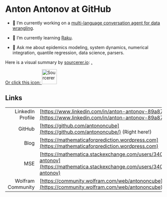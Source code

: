 # Anton Antonov at GitHub

- 🔭 I’m currently working on a [multi-language conversation agent for data wrangling](https://github.com/antononcube/Raku-DSL-English-DataQueryWorkflows).

- 🌱 I’m currently learning [Raku](raku.org).

- 💬 Ask me about epidemics modeling, system dynamics, numerical integration, quantile regression, data science, parsers.


Here is a visual summary by [sourcerer.io](https://sourcerer.io/antononcube): <a href="https://sourcerer.io/antononcube">.
  
Or click this icon: <img src="https://sourcerer.io/icons/logo-sharing.svg" height="48px" alt="Sourcerer"></a>

## Links

|                  |                                                              |
| ---------------: | ------------------------------------------------------------ |
| LinkedIn Profile | [https://www.linkedin.com/in/anton-antonov-89a8797](https://www.linkedin.com/in/anton-antonov-89a8797) |
|           GitHub | [https://github.com/antononcube](https://github.com/antononcube/) (Right here!) |
|             Blog | [https://mathematicaforprediction.wordpress.com](https://mathematicaforprediction.wordpress.com)     |
|              MSE | [https://mathematica.stackexchange.com/users/34008/anton-antonov](https://mathematica.stackexchange.com/users/34008/anton-antonov) |
| Wolfram Community| [https://community.wolfram.com/web/antononcube](https://community.wolfram.com/web/antononcube) |

<!--
**antononcube/antononcube** is a ✨ _special_ ✨ repository because its `README.md` (this file) appears on your GitHub profile.

Here are some ideas to get you started:

- 🔭 I’m currently working on ...
- 🌱 I’m currently learning ...
- 👯 I’m looking to collaborate on ...
- 🤔 I’m looking for help with ...
- 💬 Ask me about ...
- 📫 How to reach me: ...
- 😄 Pronouns: ...
- ⚡ Fun fact: ...

<a href="https://sourcerer.io/antononcube"><img src="https://img.shields.io/badge/Mathematica-2386%20commits-orange.svg" alt=""></a>

-->
